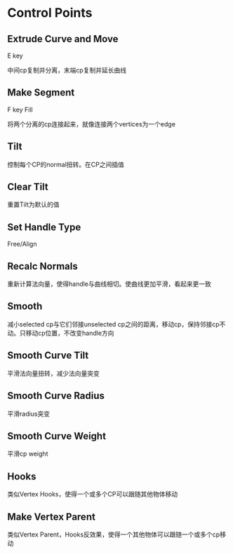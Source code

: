 # Control Points

## Extrude Curve and Move

E key

中间cp复制并分离，末端cp复制并延长曲线

## Make Segment

F key Fill

将两个分离的cp连接起来，就像连接两个vertices为一个edge

## Tilt

控制每个CP的normal扭转。在CP之间插值

## Clear Tilt

重置Tilt为默认的值

## Set Handle Type

Free/Align

## Recalc Normals

重新计算法向量，使得handle与曲线相切。使曲线更加平滑，看起来更一致

## Smooth

减小selected cp与它们邻接unselected cp之间的距离，移动cp，保持邻接cp不动。只移动cp位置，不改变handle方向

## Smooth Curve Tilt

平滑法向量扭转，减少法向量突变

## Smooth Curve Radius

平滑radius突变

## Smooth Curve Weight

平滑cp weight

## Hooks

类似Vertex Hooks，使得一个或多个CP可以跟随其他物体移动

## Make Vertex Parent

类似Vertex Parent，Hooks反效果，使得一个其他物体可以跟随一个或多个cp移动

